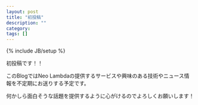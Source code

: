 ```yaml
---
layout: post
title: "初投稿"
description: ""
category: 
tags: []
---
```

{% include JB/setup %}

初投稿です！！

このBlogではNeo Lambdaの提供するサービスや興味のある技術やニュース情報を不定期にお送りする予定です。

何かしら面白そうな話題を提供するように心がけるのでよろしくお願いします！